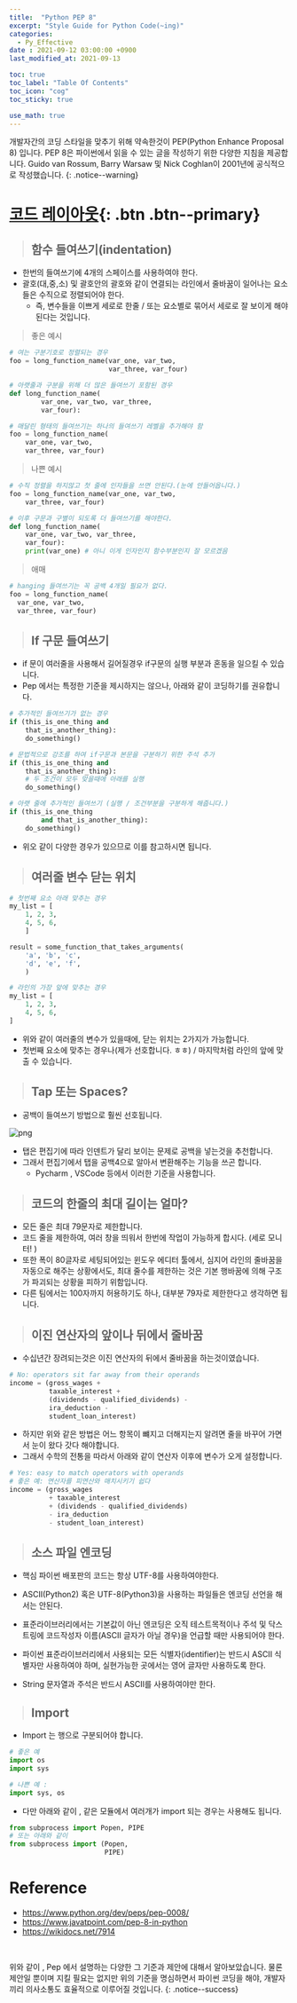 ```yaml
---
title:  "Python PEP 8"
excerpt: "Style Guide for Python Code(~ing)"
categories:
  - Py_Effective
date : 2021-09-12 03:00:00 +0900
last_modified_at: 2021-09-13 

toc: true
toc_label: "Table Of Contents"
toc_icon: "cog"
toc_sticky: true

use_math: true
---
```


 개발자간의 코딩 스타일을 맞추기 위해 약속한것이 PEP(Python Enhance Proposal 8) 입니다. PEP 8은 파이썬에서 읽을 수 있는 글을 작성하기 위한 다양한 지침을 제공합니다. Guido van Rossum, Barry Warsaw 및 Nick Coghlan이 2001년에 공식적으로 작성했습니다.
{: .notice--warning}

# [코드 레이아웃](#link){: .btn .btn--primary} 

> ## 함수 들여쓰기(indentation)

- 한번의 들여쓰기에 4개의 스페이스를 사용하여야 한다.
- 괄호(대,중,소) 및 괄호안의 괄호와 같이 연결되는 라인에서 줄바꿈이 일어나는 요소들은 수직으로 정렬되어야 한다. 
  - 즉, 변수들을 이쁘게 세로로 한줄 / 또는 요소별로 묶어서 세로로 잘 보이게 해야된다는 것입니다.

> 좋은 예시

```python
# 여는 구분기호로 정렬되는 경우
foo = long_function_name(var_one, var_two,
                         var_three, var_four)

# 아랫줄과 구분을 위해 더 많은 들여쓰기 포함된 경우
def long_function_name(
        var_one, var_two, var_three,
        var_four):

# 매달린 형태의 들여쓰기는 하나의 들여쓰기 레벨을 추가해야 함
foo = long_function_name(
    var_one, var_two,
    var_three, var_four)
```

> 나쁜 예시

```python
# 수직 정렬을 하지않고 첫 줄에 인자들을 쓰면 안된다.(눈에 안들어옵니다.)
foo = long_function_name(var_one, var_two,
    var_three, var_four)

# 이후 구문과 구별이 되도록 더 들여쓰기를 해야한다.
def long_function_name(
    var_one, var_two, var_three,
    var_four):
    print(var_one) # 아니 이게 인자인지 함수부분인지 잘 모르겠음
```

> 애매

```python
# hanging 들여쓰기는 꼭 공백 4개일 필요가 없다.
foo = long_function_name(
  var_one, var_two,
  var_three, var_four)
```



> ## If 구문 들여쓰기

- if 문이 여러줄을 사용해서 길어질경우 if구문의 실행 부분과 혼동을 일으킬 수 있습니다.
- Pep 에서는 특정한 기준을 제시하지는 않으나, 아래와 같이 코딩하기를 권유합니다.

```python
# 추가적인 들여쓰기가 없는 경우
if (this_is_one_thing and
    that_is_another_thing):
    do_something()

# 문법적으로 강조를 하여 if구문과 본문을 구분하기 위한 주석 추가
if (this_is_one_thing and
    that_is_another_thing):
    # 두 조건이 모두 맞을때에 아래를 실행
    do_something()

# 아랫 줄에 추가적인 들여쓰기 (실행 / 조건부분을 구분하게 해줍니다.)
if (this_is_one_thing
        and that_is_another_thing):
    do_something()
```

- 위오 같이 다양한 경우가 있으므로 이를 참고하시면 됩니다.

> ## 여러줄 변수 닫는 위치

```python
# 첫번째 요소 아래 맞추는 경우 
my_list = [
    1, 2, 3,
    4, 5, 6,
    ]

result = some_function_that_takes_arguments(
    'a', 'b', 'c',
    'd', 'e', 'f',
    )

# 라인의 가장 앞에 맞추는 경우 
my_list = [
    1, 2, 3,
    4, 5, 6,
]
```

- 위와 같이 여러줄의 변수가 있을때에, 닫는 위치는 2가지가 가능합니다. 
- 첫번째 요소에 맞추는 경우나(제가 선호합니다. ㅎㅎ) / 마지막처럼 라인의 앞에 맞출 수 있습니다.

> ## Tap 또는 Spaces? 

- 공백이 들여쓰기 방법으로 훨씬 선호됩니다.

![png](/assets/images/Python/29_2.png)

- 탭은 편집기에 따라 인덴트가 달리 보이는 문제로 공백을 넣는것을 추천합니다.
- 그래서 편집기에서 탭을 공백4으로 알아서 변환해주는 기능을 쓰곤 합니다.
  - Pycharm , VSCode 등에서 이러한 기준을 사용합니다.

> ## 코드의 한줄의 최대 길이는 얼마?

- 모든 줄은 최대 79문자로 제한합니다.
- 코드 줄을 제한하여, 여러 창을 띄워서 한번에 작업이 가능하게 합시다. (세로 모니터! )
- 또한 폭이 80글자로 세팅되어있는 윈도우 에디터 툴에서, 심지어 라인의 줄바꿈을 자동으로 해주는 상황에서도, 최대 줄수를 제한하는 것은 기본 행바꿈에 의해 구조가 파괴되는 상황을 피하기 위함입니다.
- 다른 팀에서는 100자까지 허용하기도 하나, 대부분 79자로 제한한다고 생각하면 됩니다.

> ## 이진 연산자의 앞이나 뒤에서 줄바꿈

- 수십년간 장려되는것은 이진 연산자의 뒤에서 줄바꿈을 하는것이였습니다.

```python
# No: operators sit far away from their operands
income = (gross_wages +
          taxable_interest +
          (dividends - qualified_dividends) -
          ira_deduction -
          student_loan_interest)
```

- 하지만 위와 같은 방법은 어느 항목이 뺴지고 더해지는지 알려면 줄을 바꾸어 가면서 눈이 왔다 갓다 해야합니다.
- 그래서 수학의 전통을 따라서 아래와 같이 연산자 이후에 변수가 오게 설정합니다.

```python
# Yes: easy to match operators with operands
# 좋은 예: 연산자를 피연산와 매치시키기 쉽다
income = (gross_wages
          + taxable_interest
          + (dividends - qualified_dividends)
          - ira_deduction
          - student_loan_interest)
```

> ## 소스 파일 엔코딩

- 핵심 파이썬 배포판의 코드는 항상 UTF-8를 사용하여야한다. 
-  ASCII(Python2) 혹은 UTF-8(Python3)을 사용하는 파일들은 엔코딩 선언을 해서는 안된다.
-  표준라이브러리에서는 기본값이 아닌 엔코딩은 오직 테스트목적이나 주석 및 닥스트링에 코드작성자 이름(ASCII 글자가 아닐 경우)을 언급할 때만 사용되어야 한다.

- 파이썬 표준라이브러리에서 사용되는 모든 식별자(identifier)는 반드시 ASCII 식별자만 사용하여야 하며, 실현가능한 곳에서는 영어 글자만 사용하도록 한다.

- String 문자열과 주석은 반드시 ASCII를 사용하여야만 한다.

> ## Import

- Import 는 행으로 구분되어야 합니다. 

```python
# 좋은 예
import os
import sys
```

```python
# 나쁜 예 : 
import sys, os
```

- 다만 아래와 같이 , 같은 모듈에서 여러개가 import 되는 경우는 사용해도 됩니다.

```python
from subprocess import Popen, PIPE
# 또는 아래와 같이
from subprocess import (Popen,
                        PIPE)
```



# Reference

- <https://www.python.org/dev/peps/pep-0008/>
- <https://www.javatpoint.com/pep-8-in-python>
- <https://wikidocs.net/7914>

<br>

 위와 같이 , Pep 에서 설명하는 다양한 그 기준과 제안에 대해서 알아보았습니다. 물론 제안일 뿐이며 지킬 필요는 없지만 위의 기준을 명심하면서 파이썬 코딩을 해야, 개발자끼리 의사소통도 효율적으로 이루어질 것입니다.
{: .notice--success}











